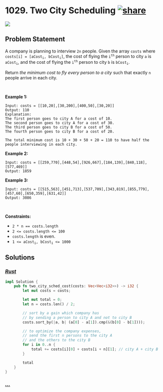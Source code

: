 # 1029. Two City Scheduling [![share]](https://leetcode.com/problems/two-city-scheduling/)

![][medium]

## Problem Statement

<p>A company is planning to interview <code>2n</code> people. Given the array <code>costs</code> where <code>costs[i] = [aCost<sub>i</sub>, bCost<sub>i</sub>]</code>, the cost of flying the <code>i<sup>th</sup></code> person to city <code>a</code> is <code>aCost<sub>i</sub></code>, and the cost of flying the <code>i<sup>th</sup></code> person to city <code>b</code> is <code>bCost<sub>i</sub></code>.</p>
<p>Return <em>the minimum cost to fly every person to a city</em> such that exactly <code>n</code> people arrive in each city.</p>
<p> </p>
<p><strong class="example">Example 1:</strong></p>

```
Input: costs = [[10,20],[30,200],[400,50],[30,20]]
Output: 110
Explanation:
The first person goes to city A for a cost of 10.
The second person goes to city A for a cost of 30.
The third person goes to city B for a cost of 50.
The fourth person goes to city B for a cost of 20.

The total minimum cost is 10 + 30 + 50 + 20 = 110 to have half the people interviewing in each city.
```

<p><strong class="example">Example 2:</strong></p>

```
Input: costs = [[259,770],[448,54],[926,667],[184,139],[840,118],[577,469]]
Output: 1859
```

<p><strong class="example">Example 3:</strong></p>

```
Input: costs = [[515,563],[451,713],[537,709],[343,819],[855,779],[457,60],[650,359],[631,42]]
Output: 3086
```

<p> </p>
<p><strong>Constraints:</strong></p>
<ul>
<li><code>2 * n == costs.length</code></li>
<li><code>2 &lt;= costs.length &lt;= 100</code></li>
<li><code>costs.length</code> is even.</li>
<li><code>1 &lt;= aCost<sub>i</sub>, bCost<sub>i</sub> &lt;= 1000</code></li>
</ul>

## Solutions

### [_Rust_](two_city_scheduling.rs)

```rs [Rust]
impl Solution {
    pub fn two_city_sched_cost(costs: Vec<Vec<i32>>) -> i32 {
        let mut costs = costs;

        let mut total = 0;
        let n = costs.len() / 2;

        // sort by a gain which company has
        // by sending a person to city A and not to city B
        costs.sort_by(|a, b| (a[0] - a[1]).cmp(&(b[0] - b[1])));

        // to optimize the company expenses,
        // send the first n persons to the city A
        // and the others to the city B
        for i in 0..n {
            total += costs[i][0] + costs[i + n][1]; // city A + city B
        }

        total
    }
}

```

### [_..._]()

```

```

<!----------------------------------{ link }--------------------------------->

[share]: https://graph.org/file/3ea5234dda646b71c574a.png
[easy]: https://img.shields.io/badge/Difficulty-Easy-bright.svg
[medium]: https://img.shields.io/badge/Difficulty-Medium-yellow.svg
[hard]: https://img.shields.io/badge/Difficulty-Hard-red.svg
